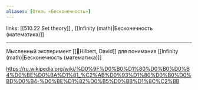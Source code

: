 ```yaml
---
aliases: [Отель «Бесконечность»]
---
```

links: [[510.22 Set theory]] , [[Infinity (math)|Бесконечность (математика)]]

---

Мысленный эксперимент [[👤Hilbert, David]] для понимания [[Infinity (math)|Бесконечность (математика)]] 

https://ru.wikipedia.org/wiki/%D0%9F%D0%B0%D1%80%D0%B0%D0%B4%D0%BE%D0%BA%D1%81_%C2%AB%D0%93%D1%80%D0%B0%D0%BD%D0%B4-%D0%BE%D1%82%D0%B5%D0%BB%D1%8C%C2%BB